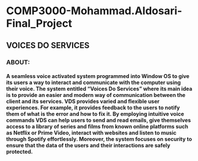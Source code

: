 # COMP3000-Mohammad.Aldosari-Final_Project
## VOICES DO SERVICES
### ABOUT:
#### A seamless voice activated system programmed into Window OS to give its users a way to interact and communicate with the computer using their voice.  The system entitled “Voices Do Services” where its main idea is to provide an easier and modern way of communication between the client and its services. VDS provides varied and flexible user experiences. For example, it provides feedback to the users to notify them of what is the error and how to fix it. By employing intuitive voice commands VDS can help users to send and read emails, give themselves access to a library of series and films from known online platforms such as Netflix or Prime Video, interact with websites and listen to music through Spotify effortlessly. Moreover, the system focuses on security to ensure that the data of the users and their interactions are safely protected. 
